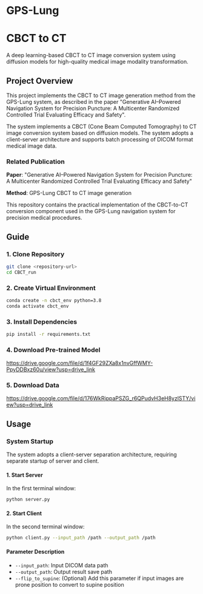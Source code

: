 # GPS-Lung

# CBCT to CT

A deep learning-based CBCT to CT image conversion system using diffusion models for high-quality medical image modality transformation.

## Project Overview

This project implements the CBCT to CT image generation method from the GPS-Lung system, as described in the paper "Generative AI–Powered Navigation System for Precision Puncture: A Multicenter Randomized Controlled Trial Evaluating Efficacy and Safety". 

The system implements a CBCT (Cone Beam Computed Tomography) to CT image conversion system based on diffusion models. The system adopts a client-server architecture and supports batch processing of DICOM format medical image data.

### Related Publication

**Paper**: "Generative AI–Powered Navigation System for Precision Puncture: A Multicenter Randomized Controlled Trial Evaluating Efficacy and Safety"

**Method**: GPS-Lung CBCT to CT image generation

This repository contains the practical implementation of the CBCT-to-CT conversion component used in the GPS-Lung navigation system for precision medical procedures.

## Guide

### 1. Clone Repository

```bash
git clone <repository-url>
cd CBCT_run
```

### 2. Create Virtual Environment

```bash
conda create -n cbct_env python=3.8
conda activate cbct_env
```

### 3. Install Dependencies

```bash
pip install -r requirements.txt
```

### 4. Download Pre-trained Model

https://drive.google.com/file/d/1f4GF29ZXa8x1nvGffWMY-PpyDDBxz60u/view?usp=drive_link


### 5. Download Data

https://drive.google.com/file/d/176WkRjppaPSZG_r6QPudvH3eH8yzlSTY/view?usp=drive_link



## Usage

### System Startup

The system adopts a client-server separation architecture, requiring separate startup of server and client.

#### 1. Start Server

In the first terminal window:

```bash
python server.py
```


#### 2. Start Client

In the second terminal window:

```bash
python client.py --input_path /path --output_path /path 
```

#### Parameter Description

- `--input_path`: Input DICOM data path
- `--output_path`: Output result save path
- `--flip_to_supine`: (Optional) Add this parameter if input images are prone position to convert to supine position
